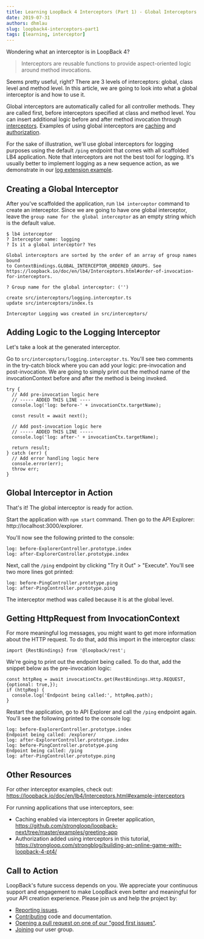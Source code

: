 ```yaml
---
title: Learning LoopBack 4 Interceptors (Part 1) - Global Interceptors
date: 2019-07-31
authors: dhmlau
slug: loopback4-interceptors-part1
tags: [learning, interceptor]
---
```


Wondering what an interceptor is in LoopBack 4? 

> Interceptors are reusable functions to provide aspect-oriented logic around method invocations. 

Seems pretty useful, right? There are 3 levels of interceptors: global, class level and method level. In this article, we are going to look into what a global interceptor is and how to use it. 

<!--truncate-->

Global interceptors are automatically called for all controller methods. They are called first, before interceptors specified at class and method level. You can insert additional logic before and after method invocation through [interceptors](https://loopback.io/doc/en/lb4/Interceptors.html). Examples of using global interceptors are [caching](https://github.com/strongloop/loopback-next/tree/master/examples/greeting-app) and [authorization](https://strongloop.com/strongblog/building-an-online-game-with-loopback-4-pt4/).

For the sake of illustration, we'll use global interceptors for logging purposes using the default `/ping` endpoint that comes with all scaffolded LB4 application. Note that interceptors are not the best tool for logging. It's usually better to implement logging as a new sequence action, as we demonstrate in our [log extension example](https://github.com/strongloop/loopback-next/tree/master/examples/log-extension).

## Creating a Global Interceptor

After you've scaffolded the application, run `lb4 interceptor` command to create an interceptor. Since we are going to have one global interceptor, leave the `group name for the global interceptor` as an empty string which is the default value.

```
$ lb4 interceptor
? Interceptor name: logging
? Is it a global interceptor? Yes

Global interceptors are sorted by the order of an array of group names bound
to ContextBindings.GLOBAL_INTERCEPTOR_ORDERED_GROUPS. See 
https://loopback.io/doc/en/lb4/Interceptors.html#order-of-invocation-for-interceptors.

? Group name for the global interceptor: ('')

create src/interceptors/logging.interceptor.ts
update src/interceptors/index.ts

Interceptor Logging was created in src/interceptors/
```

## Adding Logic to the Logging Interceptor

Let's take a look at the generated interceptor. 

Go to `src/interceptors/logging.interceptor.ts`. You'll see two comments in the try-catch block where you can add your logic: pre-invocation and post-invocation. We are going to simply print out the method name of the invocationContext before and after the method is being invoked.

```
try {
  // Add pre-invocation logic here
  // ----- ADDED THIS LINE ----
  console.log('log: before-' + invocationCtx.targetName);
  
  const result = await next();

  // Add post-invocation logic here
  // ----- ADDED THIS LINE -----
  console.log('log: after-' + invocationCtx.targetName);

  return result;
} catch (err) {
  // Add error handling logic here
  console.error(err);
  throw err;
}
```

## Global Interceptor in Action

That's it! The global interceptor is ready for action. 

Start the application with `npm start` command. Then go to the API Explorer: http://localhost:3000/explorer.

You'll now see the following printed to the console:

```
log: before-ExplorerController.prototype.index
log: after-ExplorerController.prototype.index
```

Next, call the `/ping` endpoint by clicking "Try it Out" > "Execute". You'll see two more lines got printed:

```
log: before-PingController.prototype.ping
log: after-PingController.prototype.ping
```

The interceptor method was called because it is at the global level. 

## Getting HttpRequest from InvocationContext

For more meaningful log messages, you might want to get more information about the HTTP request. To do that, add this import in the interceptor class:

```
import {RestBindings} from '@loopback/rest';
```

We're going to print out the endpoint being called. To do that, add the snippet below as the pre-invocation logic:

```
const httpReq = await invocationCtx.get(RestBindings.Http.REQUEST, {optional: true,});
if (httpReq) {
  console.log('Endpoint being called:', httpReq.path);
}
```

Restart the application, go to API Explorer and call the `/ping` endpoint again. You'll see the following printed to the console log:

```
log: before-ExplorerController.prototype.index
Endpoint being called: /explorer/
log: after-ExplorerController.prototype.index
log: before-PingController.prototype.ping
Endpoint being called: /ping
log: after-PingController.prototype.ping
```

## Other Resources

For other interceptor examples, check out: https://loopback.io/doc/en/lb4/Interceptors.html#example-interceptors

For running applications that use interceptors, see:

- Caching enabled via interceptors in Greeter application, https://github.com/strongloop/loopback-next/tree/master/examples/greeting-app
- Authorization added using interceptors in this tutorial, https://strongloop.com/strongblog/building-an-online-game-with-loopback-4-pt4/


## Call to Action

LoopBack's future success depends on you. We appreciate your continuous support and engagement to make LoopBack even better and meaningful for your API creation experience. Please join us and help the project by:

- [Reporting issues](https://github.com/strongloop/loopback-next/issues).
- [Contributing](https://github.com/strongloop/loopback-next/blob/master/docs/CONTRIBUTING.md)
  code and documentation.
- [Opening a pull request on one of our "good first issues"](https://github.com/strongloop/loopback-next/labels/good%20first%20issue).
- [Joining](https://github.com/strongloop/loopback-next/issues/110) our user group.
